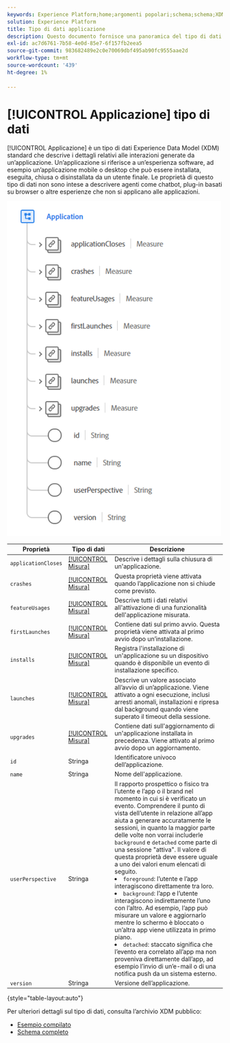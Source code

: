 ```yaml
---
keywords: Experience Platform;home;argomenti popolari;schema;schema;XDM;campi;schemi;schemi;applicazione;tipo di dati;tipo di dati;tipo di dati;
solution: Experience Platform
title: Tipo di dati applicazione
description: Questo documento fornisce una panoramica del tipo di dati Application Experience Data Model (XDM).
exl-id: ac7d6761-7b58-4e0d-85e7-6f157fb2eea5
source-git-commit: 983682489e2c0e70069dbf495ab90fc9555aae2d
workflow-type: tm+mt
source-wordcount: '439'
ht-degree: 1%

---
```


# [!UICONTROL Applicazione] tipo di dati

[!UICONTROL Applicazione] è un tipo di dati Experience Data Model (XDM) standard che descrive i dettagli relativi alle interazioni generate da un’applicazione. Un’applicazione si riferisce a un’esperienza software, ad esempio un’applicazione mobile o desktop che può essere installata, eseguita, chiusa o disinstallata da un utente finale. Le proprietà di questo tipo di dati non sono intese a descrivere agenti come chatbot, plug-in basati su browser o altre esperienze che non si applicano alle applicazioni.

<img src="../images/data-types/application.PNG" width="500" /><br />

| Proprietà | Tipo di dati | Descrizione |
| --- | --- | --- |
| `applicationCloses` | [[!UICONTROL Misura]](./measure.md) | Descrive i dettagli sulla chiusura di un&#39;applicazione. |
| `crashes` | [[!UICONTROL Misura]](./measure.md) | Questa proprietà viene attivata quando l’applicazione non si chiude come previsto. |
| `featureUsages` | [[!UICONTROL Misura]](./measure.md) | Descrive tutti i dati relativi all&#39;attivazione di una funzionalità dell&#39;applicazione misurata. |
| `firstLaunches` | [[!UICONTROL Misura]](./measure.md) | Contiene dati sul primo avvio. Questa proprietà viene attivata al primo avvio dopo un’installazione. |
| `installs` | [[!UICONTROL Misura]](./measure.md) | Registra l&#39;installazione di un&#39;applicazione su un dispositivo quando è disponibile un evento di installazione specifico. |
| `launches` | [[!UICONTROL Misura]](./measure.md) | Descrive un valore associato all’avvio di un’applicazione. Viene attivato a ogni esecuzione, inclusi arresti anomali, installazioni e ripresa dal background quando viene superato il timeout della sessione. |
| `upgrades` | [[!UICONTROL Misura]](./measure.md) | Contiene dati sull&#39;aggiornamento di un&#39;applicazione installata in precedenza. Viene attivato al primo avvio dopo un aggiornamento. |
| `id` | Stringa | Identificatore univoco dell’applicazione. |
| `name` | Stringa | Nome dell&#39;applicazione. |
| `userPerspective` | Stringa | Il rapporto prospettico o fisico tra l’utente e l’app o il brand nel momento in cui si è verificato un evento. Comprendere il punto di vista dell’utente in relazione all’app aiuta a generare accuratamente le sessioni, in quanto la maggior parte delle volte non vorrai includerle `background` e `detached` come parte di una sessione &quot;attiva&quot;. Il valore di questa proprietà deve essere uguale a uno dei valori enum elencati di seguito. <li> `foreground`: l’utente e l’app interagiscono direttamente tra loro. </li> <li> `background`: l’app e l’utente interagiscono indirettamente l’uno con l’altro. Ad esempio, l’app può misurare un valore e aggiornarlo mentre lo schermo è bloccato o un’altra app viene utilizzata in primo piano.  </li> <li> `detached`: staccato significa che l’evento era correlato all’app ma non proveniva direttamente dall’app, ad esempio l’invio di un’e-mail o di una notifica push da un sistema esterno. |
| `version` | Stringa | Versione dell’applicazione. |

{style="table-layout:auto"}

Per ulteriori dettagli sul tipo di dati, consulta l’archivio XDM pubblico:

* [Esempio compilato](https://github.com/adobe/xdm/blob/master/components/datatypes/channels/application.example.1.json)
* [Schema completo](https://github.com/adobe/xdm/blob/master/components/datatypes/channels/application.schema.json)
